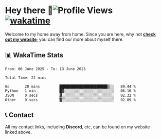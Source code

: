 # Hey there :wave:![Profile Views](https://komarev.com/ghpvc/?username=skifli) [![wakatime](https://wakatime.com/badge/user/b4317b02-0c6d-457b-82a4-a448b8a8d1df.svg)](https://wakatime.com/@b4317b02-0c6d-457b-82a4-a448b8a8d1df)

Welcome to my home away from home. Since you are here, why not [**check out my website**](https://skifli.github.io); you can find our more about myself there.

## 📊 WakaTime Stats

<!--START_SECTION:waka-->

```txt
From: 06 June 2025 - To: 13 June 2025

Total Time: 22 mins

Go       20 mins         ██████████████████████▒░░   89.44 %
Python   1 min           █▓░░░░░░░░░░░░░░░░░░░░░░░   06.16 %
JSON     0 secs          ▓░░░░░░░░░░░░░░░░░░░░░░░░   02.32 %
Other    0 secs          ▓░░░░░░░░░░░░░░░░░░░░░░░░   02.09 %
```

<!--END_SECTION:waka-->

## 📞 Contact

All my contact links, including **Discord**, etc, can be found on my website linked above.
